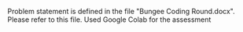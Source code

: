 Problem statement is defined in the file "Bungee Coding Round.docx". Please refer to this file. 
Used Google Colab for the assessment
